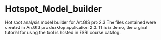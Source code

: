 # Hotspot_Model_builder
Hot spot analysis model builder for ArcGIS pro 2.3
  The files contained were created in ArcGIS pro desktop application 2.3.
  This is demo, the orginal tutorial for using the tool is hosted in ESRI course catalog. 
  
  
